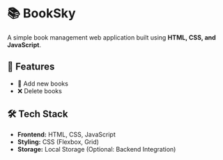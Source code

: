 # 📚 BookSky

A simple book management web application built using **HTML, CSS, and JavaScript**.

## 🚀 Features

- 📖 Add new books
- ❌ Delete books


## 🛠️ Tech Stack

- **Frontend:** HTML, CSS, JavaScript
- **Styling:** CSS (Flexbox, Grid)
- **Storage:** Local Storage (Optional: Backend Integration)



